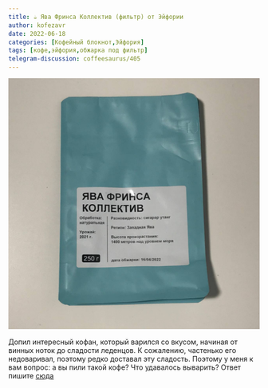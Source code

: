 ```yaml
---
title: ☕️ Ява Фринса Коллектив (фильтр) от Эйфории
author: kofezavr
date: 2022-06-18
categories: [Кофейный блокнот,Эйфория]
tags: [кофе,эйфория,обжарка под фильтр]
telegram-discussion: coffeesaurus/405
--- 
```

![Ява Фринса Коллектив (фильтр) от Эйфории](/assets/img/posts/22/06/java-frinsa-collective.jpg)

Допил интересный кофан, который варился со вкусом, начиная от винных ноток до сладости леденцов. К сожалению, частенько его недоваривал, поэтому редко доставал эту сладость. Поэтому у меня к вам вопрос: а вы пили такой кофе? Что удавалось выварить? Ответ пишите [сюда](https://t.me/coffeesaurus/405)